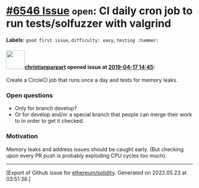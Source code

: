 # [\#6546 Issue](https://github.com/ethereum/solidity/issues/6546) `open`: CI daily cron job to run tests/solfuzzer with valgrind
**Labels**: `good first issue`, `difficulty: easy`, `testing :hammer:`


#### <img src="https://avatars.githubusercontent.com/u/56763?u=3e46099035fcc96e01be5297c24450bf40d92134&v=4" width="50">[christianparpart](https://github.com/christianparpart) opened issue at [2019-04-17 14:45](https://github.com/ethereum/solidity/issues/6546):

Create a CircleCI job that runs once a day and tests for memory leaks.

### Open questions
* Only for branch develop?
* Or for develop and/or a special branch that people can merge their work to in order to get it checked.

### Motivation
Memory leaks and address issues should be caught early. (But checking upon every PR push is probably exploding CPU cycles too much).




-------------------------------------------------------------------------------



[Export of Github issue for [ethereum/solidity](https://github.com/ethereum/solidity). Generated on 2022.05.23 at 03:51:38.]

